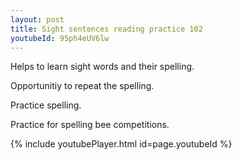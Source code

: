 ```yaml
---
layout: post
title: Sight sentences reading practice 102
youtubeId: 95ph4eUV6lw
---
```

 
 
Helps to learn sight words and their spelling.

Opportunitiy to repeat the spelling. 

Practice spelling. 
 
Practice for spelling bee competitions. 
 
{% include youtubePlayer.html id=page.youtubeId %}
 
 
